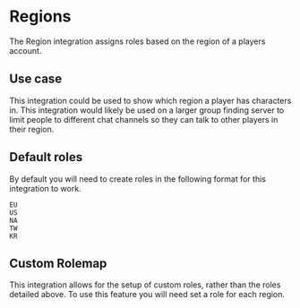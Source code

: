 # Regions

The Region integration assigns roles based on the region of a players account.

## Use case

This integration could be used to show which region a player has characters in. This integration would likely be used on a larger group finding server to limit people to different chat channels so they can talk to other players in their region.
## Default roles

By default you will need to create roles in the following format for this integration to work.
```
EU
US
NA
TW
KR
```
## Custom Rolemap

This integration allows for the setup of custom roles, rather than the roles detailed above. To use this feature you will need set a role for each region.
